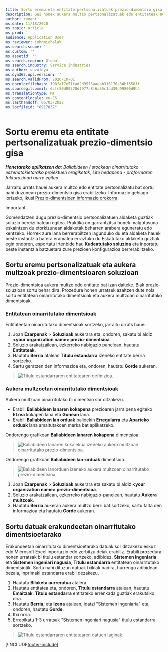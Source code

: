 ```yaml
---
title: Sortu eremu eta entitate pertsonalizatuak prezio-dimentsio gisa
description: Gai honek aukera multzo pertsonalizatuak edo entitateak nola sortu jakiteko informazioa eskaintzen du.
author: rumant
ms.date: 11/18/2020
ms.topic: article
ms.prod: ''
audience: Application User
ms.reviewer: johnmichalak
ms.search.scope: ''
ms.custom: ''
ms.assetid: ''
ms.search.region: Global
ms.search.industry: Service industries
ms.author: suvaidya
ms.dyn365.ops.version: ''
ms.search.validFrom: 2020-10-01
ms.openlocfilehash: 198faf7e51fad2d9573aaeab316170a84bf558ff
ms.sourcegitcommit: 6cfc50d89528df977a8f6a55c1ad39d99800d9b4
ms.translationtype: MT
ms.contentlocale: eu-ES
ms.lasthandoff: 06/03/2022
ms.locfileid: "8917837"
---
```

# <a name="create-custom-fields-and-entities-as-pricing-dimensions"></a>Sortu eremu eta entitate pertsonalizatuak prezio-dimentsio gisa

_**Honetarako aplikatzen da:** Baliabideen / stockean oinarritutako eszenatokietarako proiektuen eragiketak, Lite hedapena - proformaren fakturazioari aurre egitea_

Jarraitu urrats hauei aukera multzo edo entitate pertsonalizatu bat sortu nahi duzunean prezio-dimentsio gisa erabiltzeko. Informazio gehiago lortzeko, ikusi [Prezio-dimentsioen informazio orokorra](pricing-dimensions-overview.md).  

> [!IMPORTANT]
> Gomendatzen dugu prezio-dimentsio pertsonalizatuen aldaketa guztiak soluzio bereizi batean egitea. Praktika on garrantzitsu honek malgutasuna eskaintzen du etorkizunean aldaketak beharren arabera eguneratu edo kentzeko. Horrek zure lana berrerabiltzen lagunduko du eta aldaketa hauek beste instantzia batera eramatea erraztuko du Eskatutako aldaketa guztiak egin ondoren, esportatu irtenbide hau **Kudeatutako soluzioa** eta inportatu beste instantzia batzuetara zure prezioen konfigurazioa berrerabiltzeko.

  
## <a name="create-custom-fields-and-option-sets-in-the-pricing-dimension-solution"></a>Sortu eremu pertsonalizatuak eta aukera multzoak prezio-dimentsioaren soluzioan

Prezio-dimentsioa aukera multzo edo entitate bat izan daiteke. Biak prezio-soluzioan sortu behar dira. Prozedura honen urratsek azaltzen dute nola sortu entitatean oinarritutako dimentsioak eta aukera multzoan oinarritutako dimentsioak.

### <a name="entity-based-dimensions"></a>Entitatean oinarritutako dimentsioak
Entitateetan oinarritutako dimentsioak sortzeko, jarraitu urrats hauei:

1. Joan **Ezarpenak** > **Soluzioak** aukerara eta, ondoren, sakatu bi aldiz **\<your organization name> prezio-dimentsioa**.
2. Soluzio arakatzailean, ezkerreko nabigazio panelean, hautatu **Entitateak**.
3. Hautatu **Berria** atalean **Titulu estandarra** izeneko entitate berria sortzeko. 
4. Sartu geratzen den informazioa eta, ondoren, hautatu **Gorde** aukeran.

> ![Titulu estandarraren entitatearen definizioa.](media/Standard-Title-entity-definition.png)

### <a name="option-set-based-dimensions"></a>Aukera multzoetan oinarritutako dimentsioak 
Aukera multzoan oinarritutako bi dimentsio sor ditzakezu. 

- Erabili **Baliabideen lanaren kokapena** prezioaren jarraipena egiteko **Etxea** kokapen lana eta **Gunean** lana. 
- Erabili **Baliabideen lan orduak** balioekin **Erregularra** eta **Aparteko orduak** lana amaitutakoan marka bat aplikatzeko.

Ondorengo grafikoan **Baliabideen lanaren kokapena** dimentsioa. 

> ![Baliabideen lanaren kokalekua izeneko aukera multzoan oinarritutako prezio-dimentsioa.](media/Option-set-PD-called-Resource-Work-Location.png)

Ondorengo grafikoan **Baliabideen lan-orduak** dimentsioa. 

> ![Baliabideen lanorduen izeneko aukera multzoan oinarritutako prezio-dimentsioa.](media/Option-set-PD-called-Resource-Work-Hours.png)

1. Joan **Ezarpenak** > **Soluzioak** aukerara eta sakatu bi aldiz **\<your organization name> prezio-dimentsioa**. 
2. Soluzio arakatzailean, ezkerreko nabigazio-panelean, hautatu **Aukera multzoak**. 
3. Hautatu **Berria** aukeran aukera multzo berri bat sortzeko, sartu falta den informazioa eta hautatu **Gorde** aukeran.

## <a name="create-data-for-entity-based-dimensions"></a>Sortu datuak erakundeetan oinarritutako dimentsioetarako

Erakundeetan oinarritutako dimentsioetarako datuak sor ditzakezu eskuz edo Microsoft Excel inportazio edo zerbitzu deiak erabiliz. Erabili prozedura honen urratsak bi titulu estandar sortzeko, adibidez, **Sistemen ingeniaria** eta **Sistemen ingeniari nagusia**, **Titulu estandarra** entitatean oinarritutako dimentsiotik. Sortu nahi dituzun datuak txikiak badira, hurrengo adibidean bezala, inprimaki estandarra erabil dezakezu.

1. Hautatu **Bilaketa aurreratua** atalera.
2. Hautatu entitatea eta, ondoren, **Titulu estandarra** atalean, hautatu **Emaitzak**. **Titulu estandarra** entitateko errenkada guztiak erakutsiko dira.
3. Hautatu **Berria**, eta **Izena** atalean, idatzi "Sistemen ingeniaria" eta, ondoren, hautatu **Gorde**.
4. Itxi orria. 
5. Errepikatu 1-3 urratsak "Sistemen ingeniari nagusia" titulu estandarra sortzeko.

> ![Titulu estandarraren entitatearen datuen laginak.](media/ST-data.png)


[!INCLUDE[footer-include](../includes/footer-banner.md)]